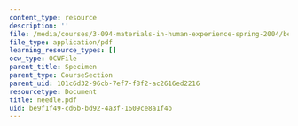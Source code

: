 ```yaml
---
content_type: resource
description: ''
file: /media/courses/3-094-materials-in-human-experience-spring-2004/be9f1f49cd6bbd924a3f1609ce8a1f4b_needle.pdf
file_type: application/pdf
learning_resource_types: []
ocw_type: OCWFile
parent_title: Specimen
parent_type: CourseSection
parent_uid: 101c6d32-96cb-7ef7-f8f2-ac2616ed2216
resourcetype: Document
title: needle.pdf
uid: be9f1f49-cd6b-bd92-4a3f-1609ce8a1f4b
---
```

